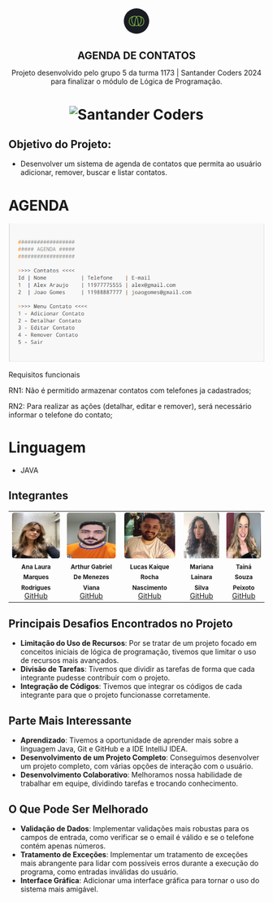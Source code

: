 <div align="center">
  <img alt="Ada" style="border-radius: 50%; width: 50px;" src="FotosIntegrantes/Ada.png">
  <h1 style="font-size: 20px;"><b>AGENDA DE CONTATOS</b></h1>
</div>

<div align="center">
Projeto desenvolvido pelo grupo 5 da turma 1173 | Santander Coders 2024 para finalizar o módulo de Lógica de Programação.
</div>

<h1 align="center">
  <img alt="Santander Coders" src="https://ada-strapi-production.s3.sa-east-1.amazonaws.com/Thumb_Meta_20_f25502065b.png" width="500" height="300">
</h1>

## Objetivo do Projeto:
+ Desenvolver um sistema de agenda de contatos que permita ao usuário adicionar, remover, buscar e listar contatos.
  
# AGENDA 

<img alt="" src="FotosIntegrantes/Agenda.png">

<p>Requisitos funcionais</p>
<p>RN1: Não é permitido armazenar contatos com telefones ja cadastrados;</p>
<p> RN2: Para realizar as ações (detalhar, editar e remover), será necessário informar o telefone do contato; </p>

# Linguagem
+ JAVA

## Integrantes

<table align="center">
  <tr>
    <td align="center">
      <img style="border-radius: 5%;" src="FotosIntegrantes/LauraFoto.jpeg" height="90px" width="100px;" alt=""/><br />
      <sub><b>Ana Laura Marques Rodrigues</b></sub><br />
      <a href="https://github.com/lauluah" target="_blank">GitHub</a>
    </td>
    <td align="center">
      <img style="border-radius: 5%;" src="FotosIntegrantes/Arthur.jpeg"  height="90px" width="100px;" alt=""/><br />
      <sub><b>Arthur Gabriel De Menezes Viana</b></sub><br />
      <a href="https://github.com/arthurgmv" target="_blank">GitHub</a>
    </td>
    <td align="center">
      <img style="border-radius: 5%;" src="FotosIntegrantes/Lucas.jpeg" height="90px" width="100px;" alt=""/><br />
      <sub><b>Lucas Kaique Rocha Nascimento</b></sub><br />
      <a href="https://github.com/LucasKaique131" target="_blank">GitHub</a>
    </td>
    <td align="center">
      <img style="border-radius: 5%;" src="FotosIntegrantes/Mariana.jpeg"  height="90px" width="100px;" alt=""/><br />
      <sub><b>Mariana Lainara Silva</b></sub><br />
      <a href="https://github.com/la1ni" target="_blank">GitHub</a>
    </td>
    <td align="center">
      <img style="border-radius: 5%;" src="FotosIntegrantes/Taina.jpeg"  height="90px" width="100px;" alt=""/><br />
      <sub><b>Tainá Souza Peixoto</b></sub><br />
      <a href="https://github.com/peixotots" target="_blank">GitHub</a>
    </td>
  </tr>
</table>

## Principais Desafios Encontrados no Projeto
- **Limitação do Uso de Recursos**: Por se tratar de um projeto focado em conceitos iniciais de lógica de programação, tivemos que limitar o uso de recursos mais avançados.
- **Divisão de Tarefas**: Tivemos que dividir as tarefas de forma que cada integrante pudesse contribuir com o projeto.
- **Integração de Códigos**: Tivemos que integrar os códigos de cada integrante para que o projeto funcionasse corretamente.

## Parte Mais Interessante
- **Aprendizado**: Tivemos a oportunidade de aprender mais sobre a linguagem Java, Git e GitHub e a IDE IntelliJ IDEA.
- **Desenvolvimento de um Projeto Completo**: Conseguimos desenvolver um projeto completo, com várias opções de interação com o usuário.
- **Desenvolvimento Colaborativo**: Melhoramos nossa habilidade de trabalhar em equipe, dividindo tarefas e trocando conhecimento.

## O Que Pode Ser Melhorado
- **Validação de Dados**: Implementar validações mais robustas para os campos de entrada, como verificar se o email é válido e se o telefone contém apenas números.
- **Tratamento de Exceções**: Implementar um tratamento de exceções mais abrangente para lidar com possíveis erros durante a execução do programa, como entradas inválidas do usuário.
- **Interface Gráfica**: Adicionar uma interface gráfica para tornar o uso do sistema mais amigável.
